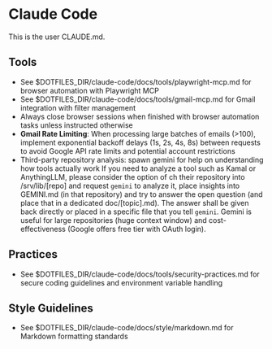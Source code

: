 # Claude Code

This is the user CLAUDE.md.

## Tools
- See $DOTFILES_DIR/claude-code/docs/tools/playwright-mcp.md for browser automation with Playwright MCP
- See $DOTFILES_DIR/claude-code/docs/tools/gmail-mcp.md for Gmail integration with filter management
- Always close browser sessions when finished with browser automation tasks unless instructed otherwise
- **Gmail Rate Limiting**: When processing large batches of emails (>100), implement exponential backoff delays (1s, 2s, 4s, 8s) between requests to avoid Google API rate limits and potential account restrictions
- Third-party repository analysis: spawn gemini for help on understanding how tools actually work
  If you need to analyze a tool such as Kamal or AnythingLLM, please consider the option of ch
  their repository into /srv/lib/[repo] and request `gemini` to analyze it, place
  insights into GEMINI.md (in that repository) and try to answer the open
  question (and place that in a dedicated doc/[topic].md). The answer shall be
  given back directly or placed in a specific file that you tell `gemini`.
  Gemini is useful for large repositories (huge context window) and cost-effectiveness 
  (Google offers free tier with OAuth login).

## Practices
- See $DOTFILES_DIR/claude-code/docs/tools/security-practices.md for secure coding
  guidelines and environment variable handling

## Style Guidelines
- See $DOTFILES_DIR/claude-code/docs/style/markdown.md for Markdown formatting standards
